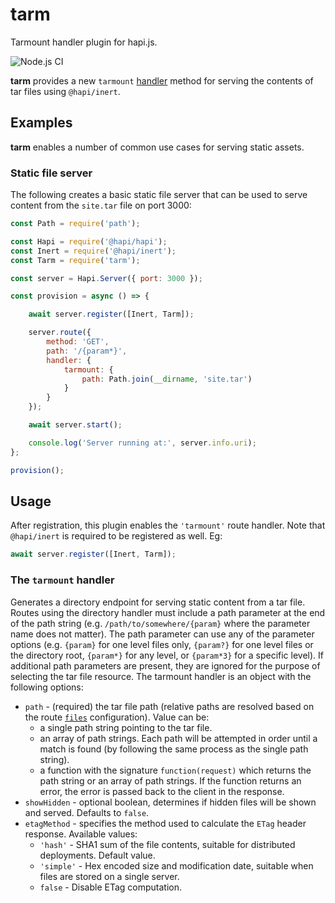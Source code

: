 # tarm

Tarmount handler plugin for hapi.js.

![Node.js CI](https://github.com/kanongil/tarm/workflows/Node.js%20CI/badge.svg)

**tarm** provides a new `tarmount` [handler](https://github.com/hapijs/hapi/blob/master/API.md#route.options.handler)
method for serving the contents of tar files using `@hapi/inert`.

## Examples

**tarm** enables a number of common use cases for serving static assets.

### Static file server

The following creates a basic static file server that can be used to serve content from the
`site.tar` file on port 3000:

```js
const Path = require('path');

const Hapi = require('@hapi/hapi');
const Inert = require('@hapi/inert');
const Tarm = require('tarm');

const server = Hapi.Server({ port: 3000 });

const provision = async () => {

    await server.register([Inert, Tarm]);

    server.route({
        method: 'GET',
        path: '/{param*}',
        handler: {
            tarmount: {
                path: Path.join(__dirname, 'site.tar')
            }
        }
    });

    await server.start();

    console.log('Server running at:', server.info.uri);
};

provision();
```

## Usage

After registration, this plugin enables the `'tarmount'` route handler.
Note that `@hapi/inert` is required to be registered as well. Eg:

```js
await server.register([Inert, Tarm]);
```

### The `tarmount` handler

Generates a directory endpoint for serving static content from a tar file.
Routes using the directory handler must include a path parameter at the end of the path
string (e.g. `/path/to/somewhere/{param}` where the parameter name does not matter). The
path parameter can use any of the parameter options (e.g. `{param}` for one level files
only, `{param?}` for one level files or the directory root, `{param*}` for any level, or
`{param*3}` for a specific level). If additional path parameters are present, they are
ignored for the purpose of selecting the tar file resource. The tarmount handler is an
object with the following options:
  - `path` - (required) the tar file path (relative paths are resolved based on the
    route [`files`](https://github.com/hapijs/hapi/blob/master/API.md#route.config.files)
    configuration). Value can be:
      - a single path string pointing to the tar file.
      - an array of path strings. Each path will be attempted in order until a match is
        found (by following the same process as the single path string).
      - a function with the signature `function(request)` which returns the path string or
        an array of path strings. If the function returns an error, the error is passed back
        to the client in the response.
  - `showHidden` - optional boolean, determines if hidden files will be shown and served.
    Defaults to `false`.
  - `etagMethod` - specifies the method used to calculate the `ETag` header response.
    Available values:
      - `'hash'` - SHA1 sum of the file contents, suitable for distributed deployments.
        Default value.
      - `'simple'` - Hex encoded size and modification date, suitable when files are stored
        on a single server.
      - `false` - Disable ETag computation.
